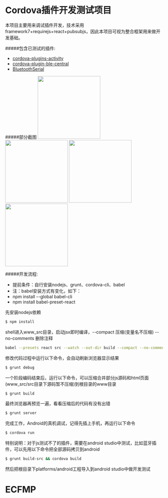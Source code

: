Cordova插件开发测试项目
==============

本项目主要用来调试插件开发，技术采用framework7+requirejs+react+pubsubjs，因此本项目可视为整合框架用来做开发基础。

#####包含已测试的插件:
- [cordova-plugins-activity](https://github.com/cfansimon/cordova-plugins-activity)
- [cordova-plugin-ble-central](https://github.com/don/cordova-plugin-ble-central)
- [BluetoothSerial](https://github.com/don/BluetoothSerial)

#####部分截图
<img src="https://raw.githubusercontent.com/cfansimon/framework7-react-requirejs/master/screenshot/Screenshot_2015-09-10-11-49-50.png" width="200px" />
<img src="https://raw.githubusercontent.com/cfansimon/framework7-react-requirejs/master/screenshot/Screenshot_2015-10-20-23-43-14.png" width="200px" />
<img src="https://raw.githubusercontent.com/cfansimon/framework7-react-requirejs/master/screenshot/Screenshot_2015-10-20-23-43-18.png" width="200px" />
<img src="https://raw.githubusercontent.com/cfansimon/framework7-react-requirejs/master/screenshot/Screenshot_2015-10-20-23-43-41.png" width="200px" />

#####开发流程:
- 提前条件：自行安装nodejs、grunt、cordova-cli、babel
- 注：babel安装方式有变化，如下：
- npm install --global babel-cli
- npm install babel-preset-react

先安装nodejs依赖
```bash
$ npm install
```
shell进入www_src目录，启动jsx即时编译，--compact 压缩(变量名不压缩) --no-comments 删除注释
```bash
babel --presets react src --watch --out-dir build --compact --no-comments
```
修改代码过程中运行以下命令，会自动刷新浏览器显示结果
```bash
$ grunt debug
```
一个阶段编码结束后，运行以下命令，可以压缩合并部分js源码和html页面(www_src/src目录下源码暂不压缩)到根目录的www目录
```bash
$ grunt build
```
最终浏览器再预览一遍，看看压缩后的代码有没有出错
```bash
$ grunt server
```
完成工作，Android的真机调试，记得先插上手机，再运行以下命令
```bash
$ cordova run
```

特别说明：对于js测试不了的插件，需要在android studio中测试，比如蓝牙插件，可以先用以下命令把全部源码拷贝到android
```bash
$ grunt build-src && cordova build
```
然后把根目录下platforms/android工程导入到android studio中做开发测试
# ECFMP
